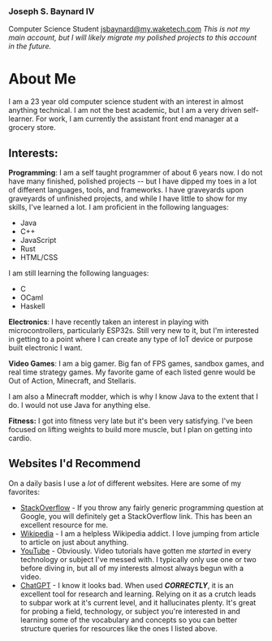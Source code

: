 ### Joseph S. Baynard IV
Computer Science Student
jsbaynard@my.waketech.com
*This is not my main account, but I will likely migrate my polished projects to this account in the future.*

# About Me
I am a 23 year old computer science student with an interest in almost anything technical. I am not the best academic, but I am a very driven self-learner. For work, I am currently the assistant front end manager at a grocery store.

## Interests:
**Programming**: I am a self taught programmer of about 6 years now. I do not have many finished, polished projects -- but I have dipped my toes in a lot of different languages, tools, and frameworks. I have graveyards upon graveyards of unfinished projects, and while I have little to show for my skills, I've learned a lot. I am proficient in the following languages:
- Java
- C++
- JavaScript
- Rust
- HTML/CSS

I am still learning the following languages:
- C
- OCaml
- Haskell

**Electronics**: I have recently taken an interest in playing with microcontrollers, particularly ESP32s. Still very new to it, but I'm interested in getting to a point where I can create any type of IoT device or purpose built electronic I want.

**Video Games**: I am a big gamer. Big fan of FPS games, sandbox games, and real time strategy games. My favorite game of each listed genre would be Out of Action, Minecraft, and Stellaris.

I am also a Minecraft modder, which is why I know Java to the extent that I do. I would not use Java for anything else.

**Fitness:** I got into fitness very late but it's been very satisfying. I've been focused on lifting weights to build more muscle, but I plan on getting into cardio. 

## Websites I'd Recommend
On a daily basis I use a *lot* of different websites. Here are some of my favorites:

- [StackOverflow](https://stackoverflow.com) - If you throw any fairly generic programming question at Google, you will definitely get a StackOverflow link. This has been an excellent resource for me.
- [Wikipedia](https://wikipedia.org) - I am a helpless Wikipedia addict. I love jumping from article to article on just about anything. 
- [YouTube](https://youtube.com) - Obviously. Video tutorials have gotten me *started* in every technology or subject I've messed with. I typically only use one or two before diving in, but all of my interests almost always begun with a video.
- [ChatGPT](https://chatgpt.com) - I know it looks bad. When used ***CORRECTLY***, it is an excellent tool for research and learning. Relying on it as a crutch leads to subpar work at it's current level, and it hallucinates plenty. It's great for probing a field, technology, or subject you're interested in and learning some of the vocabulary and concepts so you can better structure queries for resources like the ones I listed above.